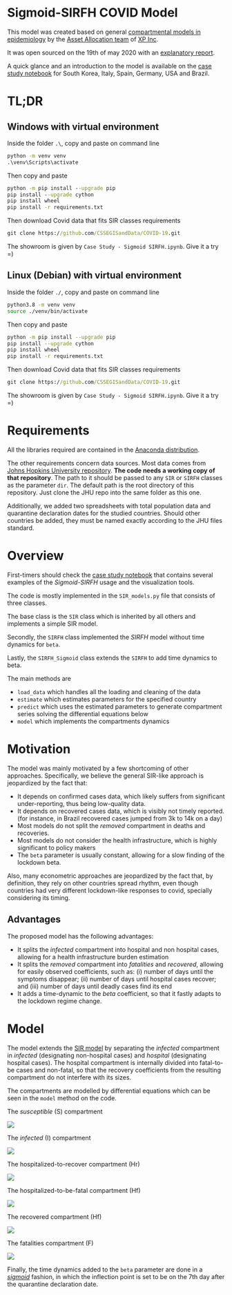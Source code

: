 # Sigmoid-SIRFH COVID Model

This model was created based on general [compartmental models in epidemiology](https://en.wikipedia.org/wiki/Compartmental_models_in_epidemiology) by the [Asset Allocation team](https://conteudos.xpi.com.br/guia-de-investimentos/) of [XP Inc](https://www.xpinc.com/).

It was open sourced on the 19th of may 2020 with an [explanatory report](https://conteudos.xpi.com.br/guia-de-investimentos/relatorios/um-modelo-para-o-coronavirus/).

A quick glance and an introduction to the model is available on the [case study notebook](https://github.com/comunidadexp/sirfh-covid/blob/master/Case%20Study%20-%20Sigmoid%20SIRFH.ipynb) for South Korea, Italy, Spain, Germany, USA and Brazil.

# TL;DR

## Windows with virtual environment

Inside the folder `.\`, copy and paste on command line
```bat
python -m venv venv
.\venv\Scripts\activate
```

Then copy and paste
```bat
python -m pip install --upgrade pip
pip install --upgrade cython
pip install wheel
pip install -r requirements.txt
```

Then download Covid data that fits SIR classes requirements
```bat
git clone https://github.com/CSSEGISandData/COVID-19.git
```

The showroom is given by `Case Study - Sigmoid SIRFH.ipynb`. Give it a try =)

## Linux (Debian) with virtual environment

Inside the folder `./`, copy and paste on command line
```sh
python3.8 -m venv venv
source ./venv/bin/activate
```

Then copy and paste
```sh
python -m pip install --upgrade pip
pip install --upgrade cython
pip install wheel
pip install -r requirements.txt
```

Then download Covid data that fits SIR classes requirements
```bat
git clone https://github.com/CSSEGISandData/COVID-19.git
```

The showroom is given by `Case Study - Sigmoid SIRFH.ipynb`. Give it a try =)

# Requirements

All the libraries required are contained in the [Anaconda distribution](https://www.anaconda.com/).

The other requirements concern data sources. Most data comes from [Johns Hopkins University repository](https://github.com/CSSEGISandData/COVID-19). **The code needs a working copy of that repository**. The path to it should be passed to any `SIR` or `SIRFH` classes as the parameter `dir`. The default path is the root directory of this repository. Just clone the JHU repo into the same folder as this one. 

Additionally, we added two spreadsheets with total population data and quarantine declaration dates for the studied countries. Should other countries be added, they must be named exactly according to the JHU files standard.

# Overview

First-timers should check the [case study notebook](https://github.com/comunidadexp/sirfh-covid/blob/master/Case%20Study%20-%20Sigmoid%20SIRFH.ipynb) that contains several examples of the *Sigmoid-SIRFH* usage and the visualization tools.

The code is mostly implemented in the `SIR_models.py` file that consists of three classes.

The base class is the `SIR` class which is inherited by all others and implements a simple SIR model.

Secondly, the `SIRFH` class implemented the *SIRFH* model without time dynamics for `beta`.

Lastly, the `SIRFH_Sigmoid` class extends the `SIRFH` to add time dynamics to beta.

The main methods are 

* `load_data` which handles all the loading and cleaning of the data 
* `estimate` which estimates parameters for the specified country
* `predict` which uses the estimated parameters to generate compartment series solving the differential equations below
* `model` which implements the compartments dynamics

# Motivation

The model was mainly motivated by a few shortcoming of other approaches. Specifically, we believe the general SIR-like approach is jeopardized by the fact that:
* It depends on confirmed cases data, which likely suffers from significant under-reporting, thus being low-quality data.
* It depends on recovered cases data, which is visibly not timely reported. (for instance, in Brazil recovered cases jumped from 3k to 14k on a day)
* Most models do not split the *removed* compartment in deaths and recoveries.
* Most models do not consider the health infrastructure, which is highly significant to policy makers
* The `beta` parameter is usually constant, allowing for a slow finding of the lockdown beta.

Also, many econometric approaches are jeopardized by the fact that, by definition, they rely on other countries spread rhythm, even though countries had very different lockdown-like responses to covid, specially considering its timing.  

## Advantages

The proposed model has the following advantages:
* It splits the *infected* compartment into hospital and non hospital cases, allowing for a health infrastructure burden estimation
* It splits the *removed* compartment into *fatalities* and *recovered*, allowing for easily observed coefficients, such as: (i) number of days until the symptoms disappear; (ii) number of days until hospital cases recover; and (iii) number of days until deadly cases find its end
* It adds a time-dynamic to the *beta* coefficient, so that it fastly adapts to the lockdown regime change.

# Model

The model extends the [SIR model](https://en.wikipedia.org/wiki/Compartmental_models_in_epidemiology) by separating the *infected* compartment in *infected* (designating non-hospital cases) and *hospital* (designating hospital cases). The hospital compartment is internally divided into fatal-to-be cases and non-fatal, so that the recovery coefficients from the resulting compartment do not interfere with its sizes.

The compartments are modelled by differential equations which can be seen in the `model` method on the code.

The *susceptible* (S) compartment

<img src="https://render.githubusercontent.com/render/math?math=\frac{dS}{dt} = - \frac{\beta IS}{N}"> 
<br>

The *infected* (I) compartment

<img src="https://render.githubusercontent.com/render/math?math=\frac{dI}{dt} = (1 - \rho) \times \frac{\beta IS}{N} - \gamma_{I} I">
<br>

The hospitalized-to-recover compartment (Hr)

<img src="https://render.githubusercontent.com/render/math?math=\frac{dH_r}{dt} = \rho \times (1-\delta) \times \frac{\beta IS}{N} - \gamma_h H_r">
<br>

The hospitalized-to-be-fatal compartment (Hf)

<img src="https://render.githubusercontent.com/render/math?math=\frac{dH_f}{dt} = \rho \times \delta \times \frac{\beta IS}{N} - \omega H_f">
<br>

The recovered compartment (Hf)

<img src="https://render.githubusercontent.com/render/math?math=\frac{dR}{dt} = \gamma_{I} I_n + \gamma_h H_r">
<br>

The fatalities compartment (F)

<img src="https://render.githubusercontent.com/render/math?math=\frac{dF}{dt} =\omega H_f">
<br>

Finally, the time dynamics added to the `beta` parameter are done in a *[sigmoid](https://en.wikipedia.org/wiki/Sigmoid_function)* fashion, in which the inflection point is set to be on the 7th day after the quarantine declaration date.
